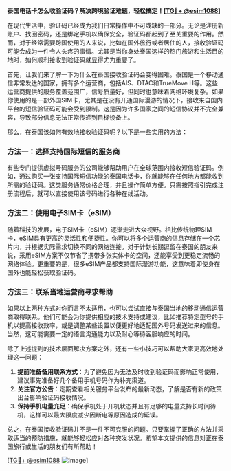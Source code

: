 **泰国电话卡怎么收验证码？解决跨境验证难题，轻松搞定！[[TG💪+ @esim1088](https://t.me/s/esim1088)]**

在现代生活中，验证码已经成为我们日常操作中不可或缺的一部分。无论是注册新账户、找回密码，还是绑定手机以确保安全，验证码都起到了至关重要的作用。然而，对于经常需要跨国使用的人来说，比如在国外旅行或者居住的人，接收验证码可能会成为一件令人头疼的事情。尤其是当你身处泰国这样的热门旅游和生活目的地时，如何顺利接收到验证码就显得尤为重要了。

首先，让我们来了解一下为什么在泰国接收验证码会变得困难。泰国是一个移动通信非常发达的国家，拥有多个运营商，包括AIS、DTAC和TrueMove H等。这些运营商提供的服务覆盖范围广，信号质量好，但同时也意味着网络环境复杂。如果你使用的是一部外国SIM卡，尤其是在没有开通国际漫游的情况下，接收来自国内平台的短信验证码可能会受到限制。这是因为许多国家之间的短信协议并不完全兼容，导致部分信息无法正常传递到目标设备上。

那么，在泰国该如何有效地接收验证码呢？以下是一些实用的方法：

### 方法一：选择支持国际短信的服务商
有些专门提供虚拟号码服务的公司能够帮助用户在全球范围内接收短信验证码。例如，通过购买一张支持国际短信功能的泰国电话卡，你就能够在任何地方都能收到所需的验证码。这类服务通常价格合理，并且操作简单方便。只需按照指引完成注册流程后，就可以直接使用该号码进行各种在线活动。

### 方法二：使用电子SIM卡（eSIM）
随着科技的发展，电子SIM卡（eSIM）逐渐走进大众视野。相比传统物理SIM卡，eSIM具有更高的灵活性和便捷性。你可以将多个运营商的信息存储在一个芯片内，并根据实际需求切换不同的网络连接。对于计划长期逗留在泰国的朋友来说，采用eSIM方案不仅节省了携带多张实体卡的空间，还能享受到更稳定流畅的网络体验。更重要的是，很多eSIM产品都支持国际漫游功能，这意味着即使身在国外也能轻松获取验证码。

### 方法三：联系当地运营商寻求帮助
如果以上两种方式对你而言不太适用，也可以尝试直接与泰国当地的移动通信运营商取得联系。他们可能会为你提供相应的技术支持或建议，比如推荐特定型号的手机以提高接收效率，或是调整某些设置以便更好地适配国外号码发送过来的信息。当然，这可能需要一定的语言沟通能力以及耐心等待客服响应的时间。

除了上述提到的技术层面解决方案之外，还有一些小技巧可以帮助大家更高效地处理这一问题：

1. **提前准备备用联系方式**：为了避免因为无法及时收到验证码而影响正常使用，建议事先准备好几个备用手机号码作为补充渠道。
2. **关注官方公告**：定期查看相关服务平台发布的最新动态，了解是否有新的政策出台影响验证码接收情况。
3. **保持手机电量充足**：确保手机处于开机状态并且有足够的电量支持长时间待机，这样可以最大限度减少因断电等原因造成的延误。

总之，在泰国接收验证码并不是一件不可克服的问题。只要掌握了正确的方法并采取适当的预防措施，就能够轻松应对各种突发状况。希望本文提供的信息对正在泰国旅行或生活的朋友们有所帮助！

[[TG💪+ @esim1088](https://t.me/s/esim1088) ![Image](https://i.postimg.cc/4NQfJmqS/Snipaste-2025-05-13-00-14-12.png)]